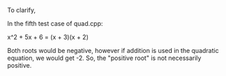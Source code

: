 To clarify,

In the fifth test case of quad.cpp:

x^2 + 5x + 6 = (x + 3)(x + 2)

Both roots would be negative, however if addition is used in the quadratic equation, we would get -2. So, the "positive root" is not necessarily positive.
